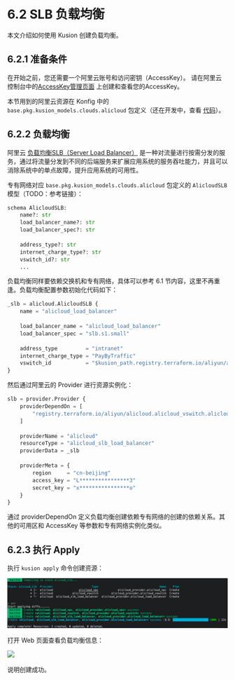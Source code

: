 # 6.2 SLB 负载均衡

本文介绍如何使用 Kusion 创建负载均衡。

<!--
https://help.aliyun.com/document_detail/111830.html
https://help.aliyun.com/document_detail/111634.html
-->

## 6.2.1 准备条件

在开始之前，您还需要一个阿里云账号和访问密钥（AccessKey）。 请在阿里云控制台中的[AccessKey管理页面](https://usercenter.console.aliyun.com/?spm=a2c4g.11186623.0.0.12321153zTjLcm#/manage/ak) 上创建和查看您的AccessKey。

本节用到的阿里云资源在 Konfig 中的 `base.pkg.kusion_models.clouds.alicloud` 包定义（还在开发中，查看 [代码](https://github.com/KusionStack/konfig/tree/dev/yuanyi/add_aliyun_and_aws/base/pkg/kusion_models/clouds/alicloud)）。

## 6.2.2 负载均衡

阿里云 [负载均衡SLB（Server Load Balancer）](https://help.aliyun.com/product/27537.html) 是一种对流量进行按需分发的服务，通过将流量分发到不同的后端服务来扩展应用系统的服务吞吐能力，并且可以消除系统中的单点故障，提升应用系统的可用性。

专有网络对应 `base.pkg.kusion_models.clouds.alicloud` 包定义的 `AlicloudSLB` 模型（TODO：参考链接）：

```py
schema AlicloudSLB:
    name?: str
    load_balancer_name?: str
    load_balancer_spec?: str

    address_type?: str
    internet_charge_type?: str
    vswitch_id?: str
    ...
```

负载均衡同样要依赖交换机和专有网络，具体可以参考 6.1 节内容，这里不再重逢。负载均衡配置参数初始化代码如下：

```py
_slb = alicloud.AlicloudSLB {
    name = "alicloud_load_balancer"

    load_balancer_name = "alicloud_load_balancer"
    load_balancer_spec = "slb.s1.small"

    address_type         = "intranet"
    internet_charge_type = "PayByTraffic"
    vswitch_id           = "$kusion_path.registry.terraform.io/aliyun/alicloud.alicloud_vswitch.alicloud_provider.alicloud_vswitch.id"
}
```

然后通过阿里云的 Provider 进行资源实例化：

```py
slb = provider.Provider {
    providerDependOn = [
        "registry.terraform.io/aliyun/alicloud.alicloud_vswitch.alicloud_provider.alicloud_vswitch"
    ]

    providerName = "alicloud"
    resourceType = "alicloud_slb_load_balancer"
    providerData = _slb

    providerMeta = {
        region     = "cn-beijing"
        access_key = "L****************3"
        secret_key = "x****************o"
    }
}
```

通过 providerDependOn 定义负载均衡创建依赖专有网络的创建的依赖关系。其他的可用区和 AccessKey 等参数和专有网络实例化类似。

## 6.2.3 执行 Apply

执行 `kusion apply` 命令创建资源：

![](../images/ch6.2-alicloud_slb_apply_console.png)

打开 Web 页面查看负载均衡信息：

![](../images/ch6.2-alicloud_slb_apply_web.png)

说明创建成功。
